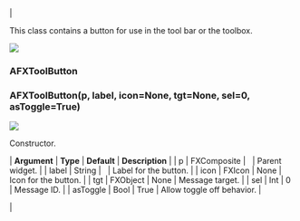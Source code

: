 | 

This class contains a button for use in the tool bar or the toolbox.

![](../SIMACAERefImages/gui-afxtoolbutton.png)

### AFXToolButton

###   

### AFXToolButton(p, label, icon=None, tgt=None, sel=0, asToggle=True)  
![](../IconsReference/butix_top_wline.png)

Constructor.

| **Argument** | **Type** | **Default** | **Description** |
| p | FXComposite |   | Parent widget. |
| label | String |   | Label for the button. |
| icon | FXIcon | None | Icon for the button. |
| tgt | FXObject | None | Message target. |
| sel | Int | 0 | Message ID. |
| asToggle | Bool | True | Allow toggle off behavior. |



 |